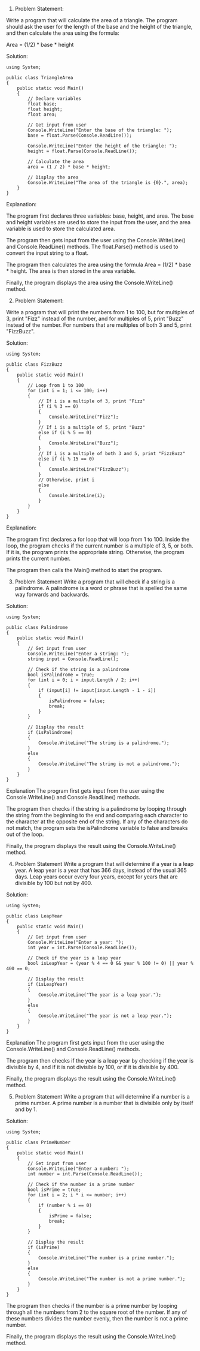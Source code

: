1. Problem Statement:

Write a program that will calculate the area of a triangle. The program should ask the user for the length of the base and the height of the triangle, and then calculate the area using the formula:

Area = (1/2) * base * height

Solution:

```
using System;

public class TriangleArea
{
    public static void Main()
    {
        // Declare variables
        float base;
        float height;
        float area;

        // Get input from user
        Console.WriteLine("Enter the base of the triangle: ");
        base = float.Parse(Console.ReadLine());

        Console.WriteLine("Enter the height of the triangle: ");
        height = float.Parse(Console.ReadLine());

        // Calculate the area
        area = (1 / 2) * base * height;

        // Display the area
        Console.WriteLine("The area of the triangle is {0}.", area);
    }
}
```

Explanation:

The program first declares three variables: base, height, and area. The base and height variables are used to store the input from the user, and the area variable is used to store the calculated area.

The program then gets input from the user using the Console.WriteLine() and Console.ReadLine() methods. The float.Parse() method is used to convert the input string to a float.

The program then calculates the area using the formula Area = (1/2) * base * height. The area is then stored in the area variable.

Finally, the program displays the area using the Console.WriteLine() method.


2. Problem Statement:

Write a program that will print the numbers from 1 to 100, but for multiples of 3, print "Fizz" instead of the number, and for multiples of 5, print "Buzz" instead of the number. For numbers that are multiples of both 3 and 5, print "FizzBuzz".

Solution:

```
using System;

public class FizzBuzz
{
    public static void Main()
    {
        // Loop from 1 to 100
        for (int i = 1; i <= 100; i++)
        {
            // If i is a multiple of 3, print "Fizz"
            if (i % 3 == 0)
            {
                Console.WriteLine("Fizz");
            }
            // If i is a multiple of 5, print "Buzz"
            else if (i % 5 == 0)
            {
                Console.WriteLine("Buzz");
            }
            // If i is a multiple of both 3 and 5, print "FizzBuzz"
            else if (i % 15 == 0)
            {
                Console.WriteLine("FizzBuzz");
            }
            // Otherwise, print i
            else
            {
                Console.WriteLine(i);
            }
        }
    }
}
```


Explanation:

The program first declares a for loop that will loop from 1 to 100. Inside the loop, the program checks if the current number is a multiple of 3, 5, or both. If it is, the program prints the appropriate string. Otherwise, the program prints the current number.

The program then calls the Main() method to start the program.

3. Problem Statement
Write a program that will check if a string is a palindrome. A palindrome is a word or phrase that is spelled the same way forwards and backwards.

Solution:

```
using System;

public class Palindrome
{
    public static void Main()
    {
        // Get input from user
        Console.WriteLine("Enter a string: ");
        string input = Console.ReadLine();

        // Check if the string is a palindrome
        bool isPalindrome = true;
        for (int i = 0; i < input.Length / 2; i++)
        {
            if (input[i] != input[input.Length - 1 - i])
            {
                isPalindrome = false;
                break;
            }
        }

        // Display the result
        if (isPalindrome)
        {
            Console.WriteLine("The string is a palindrome.");
        }
        else
        {
            Console.WriteLine("The string is not a palindrome.");
        }
    }
}
```

Explanation
The program first gets input from the user using the Console.WriteLine() and Console.ReadLine() methods.

The program then checks if the string is a palindrome by looping through the string from the beginning to the end and comparing each character to the character at the opposite end of the string. If any of the characters do not match, the program sets the isPalindrome variable to false and breaks out of the loop.

Finally, the program displays the result using the Console.WriteLine() method.


4. Problem Statement
Write a program that will determine if a year is a leap year. A leap year is a year that has 366 days, instead of the usual 365 days. Leap years occur every four years, except for years that are divisible by 100 but not by 400.

Solution:

```
using System;

public class LeapYear
{
    public static void Main()
    {
        // Get input from user
        Console.WriteLine("Enter a year: ");
        int year = int.Parse(Console.ReadLine());

        // Check if the year is a leap year
        bool isLeapYear = (year % 4 == 0 && year % 100 != 0) || year % 400 == 0;

        // Display the result
        if (isLeapYear)
        {
            Console.WriteLine("The year is a leap year.");
        }
        else
        {
            Console.WriteLine("The year is not a leap year.");
        }
    }
}
```


Explanation
The program first gets input from the user using the Console.WriteLine() and Console.ReadLine() methods.

The program then checks if the year is a leap year by checking if the year is divisible by 4, and if it is not divisible by 100, or if it is divisible by 400.

Finally, the program displays the result using the Console.WriteLine() method.

5. Problem Statement
Write a program that will determine if a number is a prime number. A prime number is a number that is divisible only by itself and by 1.

Solution:

```
using System;

public class PrimeNumber
{
    public static void Main()
    {
        // Get input from user
        Console.WriteLine("Enter a number: ");
        int number = int.Parse(Console.ReadLine());

        // Check if the number is a prime number
        bool isPrime = true;
        for (int i = 2; i * i <= number; i++)
        {
            if (number % i == 0)
            {
                isPrime = false;
                break;
            }
        }

        // Display the result
        if (isPrime)
        {
            Console.WriteLine("The number is a prime number.");
        }
        else
        {
            Console.WriteLine("The number is not a prime number.");
        }
    }
}
```

The program then checks if the number is a prime number by looping through all the numbers from 2 to the square root of the number. If any of these numbers divides the number evenly, then the number is not a prime number.

Finally, the program displays the result using the Console.WriteLine() method.

